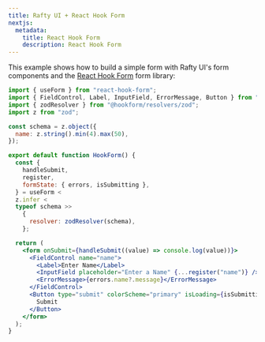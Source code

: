 ```yaml
---
title: Rafty UI + React Hook Form
nextjs:
  metadata:
    title: React Hook Form
    description: React Hook Form
---
```


This example shows how to build a simple form with Rafty UI's form components and the [React Hook Form](https://react-hook-form.com/) form library:

```jsx
import { useForm } from "react-hook-form";
import { FieldControl, Label, InputField, ErrorMessage, Button } from "@rafty/ui";
import { zodResolver } from "@hookform/resolvers/zod";
import z from "zod";

const schema = z.object({
  name: z.string().min(4).max(50),
});

export default function HookForm() {
  const {
    handleSubmit,
    register,
    formState: { errors, isSubmitting },
  } = useForm <
  z.infer <
  typeof schema >>
    {
      resolver: zodResolver(schema),
    };

  return (
    <form onSubmit={handleSubmit((value) => console.log(value))}>
      <FieldControl name="name">
        <Label>Enter Name</Label>
        <InputField placeholder="Enter a Name" {...register("name")} />
        <ErrorMessage>{errors.name?.message}</ErrorMessage>
      </FieldControl>
      <Button type="submit" colorScheme="primary" isLoading={isSubmitting}>
        Submit
      </Button>
    </form>
  );
}
```
